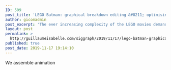 ```yaml
---
ID: 509
post_title: 'LEGO Batman: graphical breakdown editing &#8211; optimising assembly workflow'
author: gicomadmin
post_excerpt: 'The ever increasing complexity of the LEGO movies demanded anew way of managing project breakdowns. Animal Logic’s ne-grained, modular representation for assets[Sarsed and Murphy2011] meant that hundreds and thousands of shots, and shot objects,needed to be managed. It was clear from our experience on thee LEGO Moviethat our existing text-based spreadsheet approachwould not scale to demands ofe LEGO Batman Movie'
layout: post
permalink: >
  http://guillaumeisabelle.com/siggraph/2019/11/17/lego-batman-graphical-breakdown-editing-optimising-assembly-workflow/
published: true
post_date: 2019-11-17 19:14:10
---
```

<!-- wp:paragraph -->

We assemble animation

<!-- /wp:paragraph -->